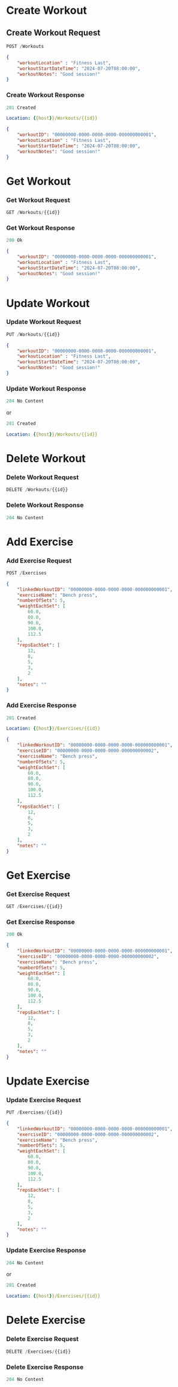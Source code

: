 # Create Workout

## Create Workout Request

```js
POST /Workouts
```

```json
{
    "workoutLocation" : "Fitness Last",
    "workoutStartDateTime": "2024-07-20T08:00:00",
    "workoutNotes": "Good session!"
}
```

### Create Workout Response

```js
201 Created
```

```yml
Location: {{host}}/Workouts/{{id}}
```

```json
{
    "workoutID": "00000000-0000-0000-0000-000000000001",
    "workoutLocation" : "Fitness Last",
    "workoutStartDateTime": "2024-07-20T08:00:00",
    "workoutNotes": "Good session!"
}
```

# Get Workout

### Get Workout Request

```js
GET /Workouts/{{id}}
```

### Get Workout Response

```js
200 Ok
```

```json
{
    "workoutID": "00000000-0000-0000-0000-000000000001",
    "workoutLocation" : "Fitness Last",
    "workoutStartDateTime": "2024-07-20T08:00:00",
    "workoutNotes": "Good session!"
}
```

# Update Workout

### Update Workout Request

```js
PUT /Workouts/{{id}}
```

```json
{
    "workoutID": "00000000-0000-0000-0000-000000000001",
    "workoutLocation" : "Fitness Last",
    "workoutStartDateTime": "2024-07-20T08:00:00",
    "workoutNotes": "Good session!"
}
```

### Update Workout Response

```js
204 No Content
```

or

```js
201 Created
```

```yml
Location: {{host}}/Workouts/{{id}}
```

# Delete Workout

### Delete Workout Request

```js
DELETE /Workouts/{{id}}
```

### Delete Workout Response

```js
204 No Content
```

# Add Exercise

### Add Exercise Request

```js
POST /Exercises
```

```json
{
    "linkedWorkoutID": "00000000-0000-0000-0000-000000000001",
    "exerciseName": "Bench press",
    "numberOfSets": 5,
    "weightEachSet": [
        60.0,
        80.0,
        90.0,
        100.0,
        112.5
    ],
    "repsEachSet": [
        12,
        8,
        5,
        3,
        2
    ],
    "notes": ""
}
```


### Add Exercise Response

```js
201 Created
```

```yml
Location: {{host}}/Exercises/{{id}}
```

```json
{
    "linkedWorkoutID": "00000000-0000-0000-0000-000000000001",
    "exerciseID": "00000000-0000-0000-0000-000000000002",
    "exerciseName": "Bench press",
    "numberOfSets": 5,
    "weightEachSet": [
        60.0,
        80.0,
        90.0,
        100.0,
        112.5
    ],
    "repsEachSet": [
        12,
        8,
        5,
        3,
        2
    ],
    "notes": ""
}
```

# Get Exercise

### Get Exercise Request

```js
GET /Exercises/{{id}}
```

### Get Exercise Response

```js
200 Ok
```

```json
{
    "linkedWorkoutID": "00000000-0000-0000-0000-000000000001",
    "exerciseID": "00000000-0000-0000-0000-000000000002",
    "exerciseName": "Bench press",
    "numberOfSets": 5,
    "weightEachSet": [
        60.0,
        80.0,
        90.0,
        100.0,
        112.5
    ],
    "repsEachSet": [
        12,
        8,
        5,
        3,
        2
    ],
    "notes": ""
}
```

# Update Exercise

### Update Exercise Request

```js
PUT /Exercises/{{id}}
```

```json
{
    "linkedWorkoutID": "00000000-0000-0000-0000-000000000001",
    "exerciseID": "00000000-0000-0000-0000-000000000002",
    "exerciseName": "Bench press",
    "numberOfSets": 5,
    "weightEachSet": [
        60.0,
        80.0,
        90.0,
        100.0,
        112.5
    ],
    "repsEachSet": [
        12,
        8,
        5,
        3,
        2
    ],
    "notes": ""
}
```

### Update Exercise Response

```js
204 No Content
```

or

```js
201 Created
```

```yml
Location: {{host}}/Exercises/{{id}}
```

# Delete Exercise

### Delete Exercise Request

```js
DELETE /Exercises/{{id}}
```

### Delete Exercise Response

```js
204 No Content
```